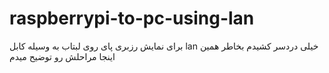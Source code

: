 # raspberrypi-to-pc-using-lan
برای نمایش رزبری پای روی لبتاب به وسیله کابل lan خیلی دردسر کشیدم بخاطر همین اینجا مراحلش رو توضیح میدم
